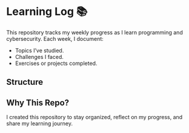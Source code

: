 # Learning Log 📚

This repository tracks my weekly progress as I learn programming and cybersecurity. Each week, I document:
- Topics I’ve studied.
- Challenges I faced.
- Exercises or projects completed.

## Structure

## Why This Repo?
I created this repository to stay organized, reflect on my progress, and share my learning journey.
